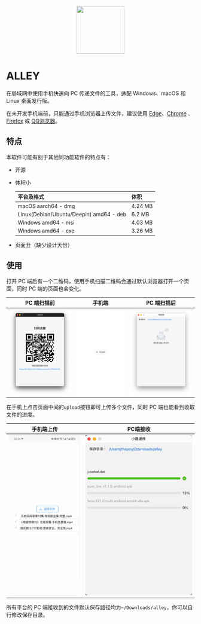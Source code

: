 <p align="center"><img height="128" width="128" src="./src-tauri/icons/icon.png" /></p>

# ALLEY

在局域网中使用手机快速向 PC 传递文件的工具，适配 Windows、macOS 和 Linux 桌面发行版。

在未开发手机端前，只能通过手机浏览器上传文件，建议使用 [Edge](https://play.google.com/store/search?q=edge&c=apps)、[Chrome](https://play.google.com/store/search?q=Chrome&c=apps) 、[Firefox](https://play.google.com/store/apps/details?id=org.mozilla.firefox) 或 [QQ浏览器](https://browser.qq.com/mobile)。

## 特点

本软件可能有别于其他同功能软件的特点有：

- 开源

- 体积小

  | 平台及格式                              | 体积    |
  | --------------------------------------- | ------- |
  | macOS aarch64 - dmg                     | 4.24 MB |
  | Linux(Debian/Ubuntu/Deepin) amd64 - deb | 6.2 MB  |
  | Windows amd64 - msi                     | 4.03 MB |
  | Windows amd64 - exe                     | 3.26 MB |

- 页面丑（缺少设计天份）

## 使用

打开 PC 端后有一个二维码，使用手机扫描二维码会通过默认浏览器打开一个页面，同时 PC 端的页面也会变化。

| PC 端扫描前                         | 手机端                                    | PC 端扫描后                        |
| ----------------------------------- | ----------------------------------------- | ---------------------------------- |
| ![output](./docs/images/qrcode.png) | ![output](./docs/images/mobile-index.png) | ![output](./docs/images/empty.png) |

在手机上点击页面中间的`upload`按钮即可上传多个文件，同时 PC 端也能看到收取文件的进度。

| 手机端上传                                    | PC端接收                                  |
| --------------------------------------------- | ----------------------------------------- |
| ![output](./docs/images/mobile-uploading.png) | ![output](./docs/images/pc-receiving.png) |

所有平台的 PC 端接收到的文件默认保存路径均为`~/Downloads/alley`，你可以自行修改保存目录。
